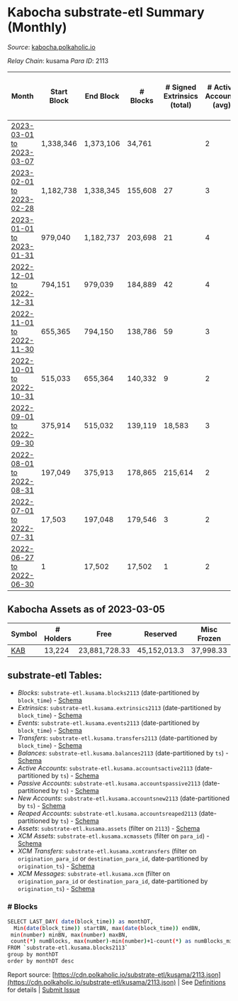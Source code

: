 # Kabocha substrate-etl Summary (Monthly)

_Source_: [kabocha.polkaholic.io](https://kabocha.polkaholic.io)

*Relay Chain*: kusama
*Para ID*: 2113



| Month | Start Block | End Block | # Blocks | # Signed Extrinsics (total) | # Active Accounts (avg) | # Addresses with Balances (max) | Issues |
| ----- | ----------- | --------- | -------- | --------------------------- | ----------------------- | ------------------------------- | ------ |
| [2023-03-01 to 2023-03-07](/kusama/2113-kabocha/2023-03-31.md) | 1,338,346 | 1,373,106 | 34,761 |  | 2 | 13,224 | -   |   
| [2023-02-01 to 2023-02-28](/kusama/2113-kabocha/2023-02-28.md) | 1,182,738 | 1,338,345 | 155,608 | 27 | 3 | 13,224 | -   |   
| [2023-01-01 to 2023-01-31](/kusama/2113-kabocha/2023-01-31.md) | 979,040 | 1,182,737 | 203,698 | 21 | 4 | 13,221 | -   |   
| [2022-12-01 to 2022-12-31](/kusama/2113-kabocha/2022-12-31.md) | 794,151 | 979,039 | 184,889 | 42 | 4 | 13,218 | -   |   
| [2022-11-01 to 2022-11-30](/kusama/2113-kabocha/2022-11-30.md) | 655,365 | 794,150 | 138,786 | 59 | 3 | 13,216 | -   |   
| [2022-10-01 to 2022-10-31](/kusama/2113-kabocha/2022-10-31.md) | 515,033 | 655,364 | 140,332 | 9 | 2 | 13,216 | -   |   
| [2022-09-01 to 2022-09-30](/kusama/2113-kabocha/2022-09-30.md) | 375,914 | 515,032 | 139,119 | 18,583 | 3 | 13,290 | -   |   
| [2022-08-01 to 2022-08-31](/kusama/2113-kabocha/2022-08-31.md) | 197,049 | 375,913 | 178,865 | 215,614 | 2 | 16,440 | -   |   
| [2022-07-01 to 2022-07-31](/kusama/2113-kabocha/2022-07-31.md) | 17,503 | 197,048 | 179,546 | 3 | 2 | 7 | -   |   
| [2022-06-27 to 2022-06-30](/kusama/2113-kabocha/2022-06-30.md) | 1 | 17,502 | 17,502 | 1 | 2 | 6 | -   |   

## Kabocha Assets as of 2023-03-05



| Symbol | # Holders | Free | Reserved | Misc Frozen | Frozen | Price | AssetID | 
| ----- | --------- | ---- | -------- | ----------- | ------ | ----- | --- |
| [KAB](/kusama/assets/KAB) | 13,224 | 23,881,728.33  | 45,152,013.3  | 37,998.33   |   |  |   `{"Token":"KAB"}` | 

## substrate-etl Tables:

* _Blocks_: `substrate-etl.kusama.blocks2113` (date-partitioned by `block_time`) - [Schema](/schema/balances.json)
* _Extrinsics_: `substrate-etl.kusama.extrinsics2113` (date-partitioned by `block_time`) - [Schema](/schema/extrinsics.json)
* _Events_: `substrate-etl.kusama.events2113` (date-partitioned by `block_time`) - [Schema](/schema/events.json)
* _Transfers_: `substrate-etl.kusama.transfers2113` (date-partitioned by `block_time`) - [Schema](/schema/transfers.json)
* _Balances_: `substrate-etl.kusama.balances2113` (date-partitioned by `ts`) - [Schema](/schema/balances.json)
* _Active Accounts_: `substrate-etl.kusama.accountsactive2113` (date-partitioned by `ts`) - [Schema](/schema/accountsactive.json)
* _Passive Accounts_: `substrate-etl.kusama.accountspassive2113` (date-partitioned by `ts`) - [Schema](/schema/accountspassive.json)
* _New Accounts_: `substrate-etl.kusama.accountsnew2113` (date-partitioned by `ts`) - [Schema](/schema/accountsnew.json)
* _Reaped Accounts_: `substrate-etl.kusama.accountsreaped2113` (date-partitioned by `ts`) - [Schema](/schema/accountsreaped.json)
* _Assets_: `substrate-etl.kusama.assets` (filter on `2113`) - [Schema](/schema/assets.json)
* _XCM Assets_: `substrate-etl.kusama.xcmassets` (filter on `para_id`) - [Schema](/schema/xcmassets.json)
* _XCM Transfers_: `substrate-etl.kusama.xcmtransfers` (filter on `origination_para_id` or `destination_para_id`, date-partitioned by `origination_ts`) - [Schema](/schema/xcmtransfers.json)
* _XCM Messages_: `substrate-etl.kusama.xcm` (filter on `origination_para_id` or `destination_para_id`, date-partitioned by `origination_ts`) - [Schema](/schema/xcm.json)

### # Blocks
```bash
SELECT LAST_DAY( date(block_time)) as monthDT,
  Min(date(block_time)) startBN, max(date(block_time)) endBN, 
 min(number) minBN, max(number) maxBN, 
 count(*) numBlocks, max(number)-min(number)+1-count(*) as numBlocks_missing 
FROM `substrate-etl.kusama.blocks2113` 
group by monthDT 
order by monthDT desc
```


Report source: [https://cdn.polkaholic.io/substrate-etl/kusama/2113.json](https://cdn.polkaholic.io/substrate-etl/kusama/2113.json) | See [Definitions](/DEFINITIONS.md) for details | [Submit Issue](https://github.com/colorfulnotion/substrate-etl/issues)
